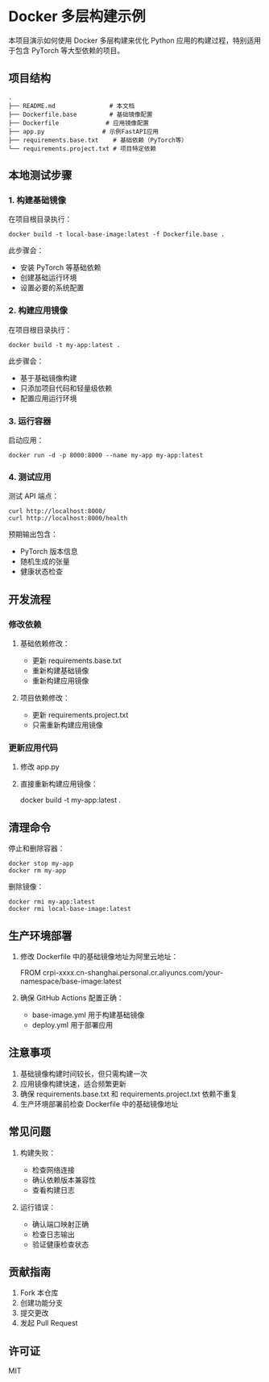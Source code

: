 # Docker 多层构建示例

本项目演示如何使用 Docker 多层构建来优化 Python 应用的构建过程，特别适用于包含 PyTorch 等大型依赖的项目。

## 项目结构

    .
    ├── README.md               # 本文档
    ├── Dockerfile.base         # 基础镜像配置
    ├── Dockerfile             # 应用镜像配置
    ├── app.py                # 示例FastAPI应用
    ├── requirements.base.txt    # 基础依赖（PyTorch等）
    └── requirements.project.txt # 项目特定依赖

## 本地测试步骤

### 1. 构建基础镜像

在项目根目录执行：

    docker build -t local-base-image:latest -f Dockerfile.base .

此步骤会：
- 安装 PyTorch 等基础依赖
- 创建基础运行环境
- 设置必要的系统配置

### 2. 构建应用镜像

在项目根目录执行：

    docker build -t my-app:latest .

此步骤会：
- 基于基础镜像构建
- 只添加项目代码和轻量级依赖
- 配置应用运行环境

### 3. 运行容器

启动应用：

    docker run -d -p 8000:8000 --name my-app my-app:latest

### 4. 测试应用

测试 API 端点：

    curl http://localhost:8000/
    curl http://localhost:8000/health

预期输出包含：
- PyTorch 版本信息
- 随机生成的张量
- 健康状态检查

## 开发流程

### 修改依赖

1. 基础依赖修改：
   - 更新 requirements.base.txt
   - 重新构建基础镜像
   - 重新构建应用镜像

2. 项目依赖修改：
   - 更新 requirements.project.txt
   - 只需重新构建应用镜像

### 更新应用代码

1. 修改 app.py
2. 直接重新构建应用镜像：

    docker build -t my-app:latest .

## 清理命令

停止和删除容器：

    docker stop my-app
    docker rm my-app

删除镜像：

    docker rmi my-app:latest
    docker rmi local-base-image:latest

## 生产环境部署

1. 修改 Dockerfile 中的基础镜像地址为阿里云地址：

    FROM crpi-xxxx.cn-shanghai.personal.cr.aliyuncs.com/your-namespace/base-image:latest

2. 确保 GitHub Actions 配置正确：
   - base-image.yml 用于构建基础镜像
   - deploy.yml 用于部署应用

## 注意事项

1. 基础镜像构建时间较长，但只需构建一次
2. 应用镜像构建快速，适合频繁更新
3. 确保 requirements.base.txt 和 requirements.project.txt 依赖不重复
4. 生产环境部署前检查 Dockerfile 中的基础镜像地址

## 常见问题

1. 构建失败：
   - 检查网络连接
   - 确认依赖版本兼容性
   - 查看构建日志

2. 运行错误：
   - 确认端口映射正确
   - 检查日志输出
   - 验证健康检查状态

## 贡献指南

1. Fork 本仓库
2. 创建功能分支
3. 提交更改
4. 发起 Pull Request

## 许可证

MIT 